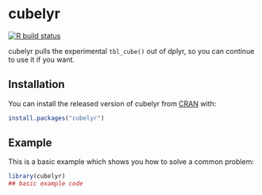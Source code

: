 # cubelyr

<!-- badges: start -->
[![R build status](https://github.com/hadley/cubelyr/workflows/R-CMD-check/badge.svg)](https://github.com/hadley/cubelyr/actions?workflow=R-CMD-check)
<!-- badges: end -->

cubelyr pulls the experimental `tbl_cube()` out of dplyr, so you can continue to use it if you want.

## Installation

You can install the released version of cubelyr from [CRAN](https://CRAN.R-project.org) with:

``` r
install.packages("cubelyr")
```

## Example

This is a basic example which shows you how to solve a common problem:

``` r
library(cubelyr)
## basic example code
```

